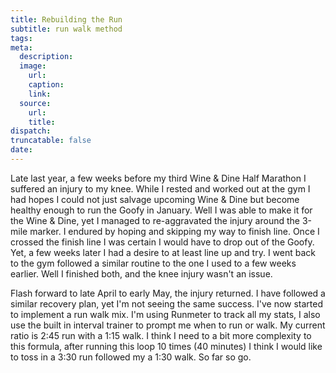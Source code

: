 ```yaml
---
title: Rebuilding the Run
subtitle: run walk method
tags:
meta:
  description:
  image:
    url:
    caption:
    link:
  source:
    url:
    title:
dispatch:
truncatable: false
date:
---
```


Late last year, a few weeks before my third Wine & Dine Half Marathon I suffered an injury to my knee. While I rested and worked out at the gym I had hopes I could not just salvage upcoming Wine & Dine but become healthy enough to run the Goofy in January. Well I was able to make it for the Wine & Dine, yet I managed to re-aggravated the injury around the 3-mile marker. I endured by hoping and skipping my way to finish line. Once I crossed the finish line I was certain I would have to drop out of the Goofy. Yet, a few weeks later I had a desire to at least line up and try. I went back to the gym followed a similar routine to the one I used to a few weeks earlier. Well I finished both, and the knee injury wasn't an issue.

Flash forward to late April to early May, the injury returned. I have followed a similar recovery plan, yet I'm not seeing the same success. I've now started to implement a run walk mix. I'm using Runmeter to track all my stats, I also use the built in interval trainer to prompt me when to run or walk. My current ratio is 2:45 run with a 1:15 walk. I think I need to a bit more complexity to this formula, after running this loop 10 times (40 minutes) I think I would like to toss in a 3:30 run followed my a 1:30 walk. So far so go.
